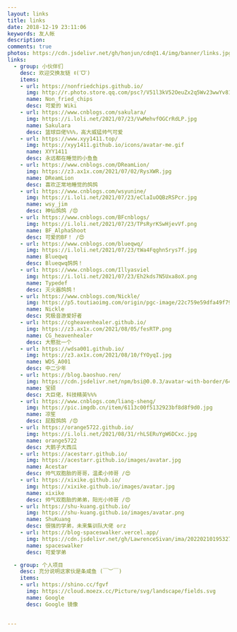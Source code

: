 ```yaml
---
layout: links
title: links
date: 2018-12-19 23:11:06
keywords: 友人帐
description: 
comments: true
photos: https://cdn.jsdelivr.net/gh/honjun/cdn@1.4/img/banner/links.jpg
links:
  - group: 小伙伴们
    desc: 欢迎交换友链 ꉂ(ˊᗜˋ)
    items:
    - url: https://nonfriedchips.github.io/
      img: http://r.photo.store.qq.com/psc?/V51l3kV52OeuZx2q5Wv23wwYv81S4xlU/45NBuzDIW489QBoVep5mcQZZyq1gIQ.L*ail*xryMddF6jq3Ulykv*i0dG21YPj.mRYJCGNv985is8hKZChPGBGYQ0h4YWTKtpiBIpfINLw!/r
      name: Non_fried_chips
      desc: 可爱的 Wiki
    - url: https://www.cnblogs.com/sakulara/
      img: https://i.loli.net/2021/07/23/VwMehvfOGCrRdLP.jpg
      name: Sakulara
      desc: 篮球巨佬%%%，高大威猛帅气可爱
    - url: https://www.xyy1411.top/
      img: https://xyy1411.github.io/icons/avatar-me.gif
      name: XYY1411
      desc: 永远都在睡觉的小鱼鱼
    - url: https://www.cnblogs.com/DReamLion/
      img: https://z3.ax1x.com/2021/07/02/RysXWR.jpg
      name: DReamLion
      desc: 喜欢正常地睡觉的鸽鸽
    - url: https://www.cnblogs.com/wsyunine/
      img: https://i.loli.net/2021/07/23/eClaIuOQBzRSPcr.jpg
      name: wsy_jim
      desc: 神仙鸽鸽 /😍
    - url: https://www.cnblogs.com/BFcnblogs/
      img: https://i.loli.net/2021/07/23/TPsRyrKSwHjevVf.png
      name: BF_AlphaShoot
      desc: 可爱的BF！ /😍
    - url: https://www.cnblogs.com/blueqwq/
      img: https://i.loli.net/2021/07/23/tWa4FqghnSrys7f.jpg
      name: Blueqwq
      desc: Blueqwq鸽鸽！
    - url: https://www.cnblogs.com/Illyasviel
      img: https://i.loli.net/2021/07/23/Eh2kds7N5Uxa8oX.png
      name: Typedef
      desc: 灭火器鸽鸽！
    - url: https://www.cnblogs.com/Nickle/
      img: https://p5.toutiaoimg.com/origin/pgc-image/22c759e59dfa49f799c17b6596a28746
      name: Nickle
      desc: 究极音游爱好者
    - url: https://cgheavenhealer.github.io/
      img: https://z3.ax1x.com/2021/08/05/fesRTP.png
      name: CG_heavenhealer
      desc: 大憨批一个
    - url: https://wdsa001.github.io/
      img: https://z3.ax1x.com/2021/08/10/fYOyqI.jpg
      name: WDS_A001
      desc: 中二少年
    - url: https://blog.baoshuo.ren/
      img: https://cdn.jsdelivr.net/npm/bsi@0.0.3/avatar-with-border/64x64.png
      name: 宝硕
      desc: 大巨佬，科技精英%%%
    - url: https://www.cnblogs.com/liang-sheng/
      img: https://pic.imgdb.cn/item/6113c00f5132923bf8d8f9d0.jpg
      name: 凉笙
      desc: 屁股鸽鸽 /😍
    - url: https://orange5722.github.io/
      img: https://i.loli.net/2021/08/31/rhLSERuYgW6DCxc.jpg
      name: orange5722
      desc: 大鹅子大西瓜
    - url: https://acestarr.github.io/
      img: https://acestarr.github.io/images/avatar.jpg
      name: Acestar
      desc: 帅气双胞胎的哥哥，温柔小帅哥 /😍
    - url: https://xixike.github.io/
      img: https://xixike.github.io/images/avatar.jpg
      name: xixike
      desc: 帅气双胞胎的弟弟，阳光小帅哥 /😍
    - url: https://shu-kuang.github.io/
      img: https://shu-kuang.github.io/images/avatar.png
      name: ShuKuang
      desc: 很强的学弟，未来集训队大佬 orz   
    - url: https://blog-spaceswalker.vercel.app/
      img: https://cdn.jsdelivr.net/gh/LawrenceSivan/ima/20220210195327.png
      name: spaceswalker
      desc: 可爱学弟    

  - group: 个人项目
    desc: 充分说明这家伙是条咸鱼 (￣︶￣)
    items:
    - url: https://shino.cc/fgvf
      img: https://cloud.moezx.cc/Picture/svg/landscape/fields.svg
      name: Google
      desc: Google 镜像
    
  
---
```

